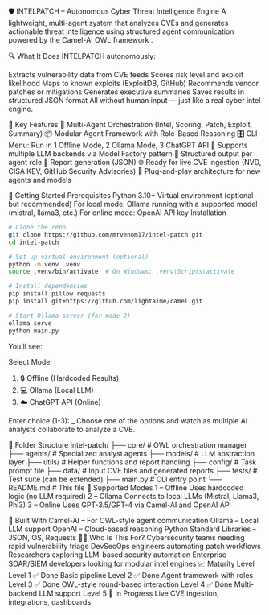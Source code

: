 🛡️ INTELPATCH – Autonomous Cyber Threat Intelligence Engine
A lightweight, multi-agent system that analyzes CVEs and generates actionable threat intelligence using structured agent communication powered by the Camel-AI OWL framework .

🔍 What It Does
INTELPATCH autonomously:

Extracts vulnerability data from CVE feeds
Scores risk level and exploit likelihood
Maps to known exploits (ExploitDB, GitHub)
Recommends vendor patches or mitigations
Generates executive summaries
Saves results in structured JSON format
All without human input — just like a real cyber intel engine.

🧠 Key Features
🔄
Multi-Agent Orchestration (Intel, Scoring, Patch, Exploit, Summary)
📦
Modular Agent Framework with Role-Based Reasoning
🎛
CLI Menu: Run in
1
Offline Mode,
2
Ollama Mode,
3
ChatGPT API
🤖
Supports multiple LLM backends via Model Factory pattern
📄
Structured output per agent role
💾
Report generation (JSON)
🌐
Ready for live CVE ingestion (NVD, CISA KEV, GitHub Security Advisories)
🧩
Plug-and-play architecture for new agents and models

🚀 Getting Started
Prerequisites
Python 3.10+
Virtual environment (optional but recommended)
For local mode: Ollama running with a supported model (mistral, llama3, etc.)
For online mode: OpenAI API key
Installation
```bash
# Clone the repo
git clone https://github.com/mrvenom17/intel-patch.git
cd intel-patch

# Set up virtual environment (optional)
python -m venv .venv
source .venv/bin/activate  # On Windows: .venv\Scripts\activate

# Install dependencies
pip install pillow requests
pip install git+https://github.com/lightaime/camel.git

# Start Ollama server (for mode 2)
ollama serve
python main.py
```
You’ll see:

Select Mode:
1. 🔒 Offline (Hardcoded Results)
2. 💻 Ollama (Local LLM)
3. ☁️  ChatGPT API (Online)

Enter choice (1-3): _
Choose one of the options and watch as multiple AI analysts collaborate to analyze a CVE.

📁 Folder Structure
intel-patch/
├── core/                  # OWL orchestration manager
├── agents/                # Specialized analyst agents
├── models/                # LLM abstraction layer
├── utils/                 # Helper functions and report handling
├── config/                # Task prompt file
├── data/                  # Input CVE files and generated reports
├── tests/                 # Test suite (can be extended)
├── main.py                # CLI entry point
└── README.md              # This file
🧪 Supported Modes
1
– Offline
Uses hardcoded logic (no LLM required)
2
– Ollama
Connects to local LLMs (Mistral, Llama3, Phi3)
3
– Online
Uses GPT-3.5/GPT-4 via Camel-AI and OpenAI API

🧰 Built With
Camel-AI – For OWL-style agent communication
Ollama – Local LLM support
OpenAI – Cloud-based reasoning
Python Standard Libraries – JSON, OS, Requests
🧑‍💻 Who Is This For?
Cybersecurity teams needing rapid vulnerability triage
DevSecOps engineers automating patch workflows
Researchers exploring LLM-based security automation
Enterprise SOAR/SIEM developers looking for modular intel engines
📈 Maturity Level
Level 1
✅ Done
Basic pipeline
Level 2
✅ Done
Agent framework with roles
Level 3
✅ Done
OWL-style round-based interaction
Level 4
✅ Done
Multi-backend LLM support
Level 5
🚧 In Progress
Live CVE ingestion, integrations, dashboards
